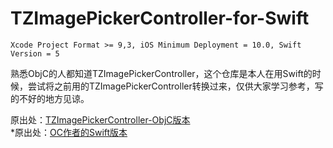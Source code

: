 # TZImagePickerController-for-Swift

`Xcode Project Format >= 9,3, iOS Minimum Deployment = 10.0, Swift Version = 5`  

熟悉ObjC的人都知道TZImagePickerController，这个仓库是本人在用Swift的时候，尝试将之前用的TZImagePickerController转换过来，仅供大家学习参考，写的不好的地方见谅。  

原出处：[TZImagePickerController-ObjC版本](https://github.com/banchichen/TZImagePickerController)   
*原出处：[OC作者的Swift版本](https://github.com/tanhuang/TZImagePickerControllerSwift)  


